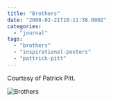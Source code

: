 ```yaml
---
title: "Brothers"
date: "2008-02-21T18:11:38.000Z"
categories: 
  - "journal"
tags: 
  - "brothers"
  - "inspirational-posters"
  - "pattrick-pitt"
---
```


Courtesy of Patrick Pitt.

![Brothers](http://www.migratorynerd.com/wp-content/uploads/2008/02/brothers.jpg)
